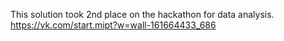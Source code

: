 This solution took 2nd place on the hackathon for data analysis.
https://vk.com/start.mipt?w=wall-161664433_686
